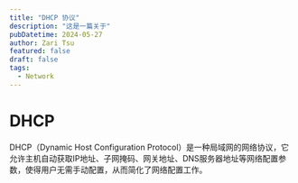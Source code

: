 ```yaml
---
title: "DHCP 协议"
description: "这是一篇关于"
pubDatetime: 2024-05-27
author: Zari Tsu
featured: false
draft: false
tags:
  - Network
---
```


# DHCP

DHCP（Dynamic Host Configuration Protocol）是一种局域网的网络协议，它允许主机自动获取IP地址、子网掩码、网关地址、DNS服务器地址等网络配置参数，使得用户无需手动配置，从而简化了网络配置工作。

